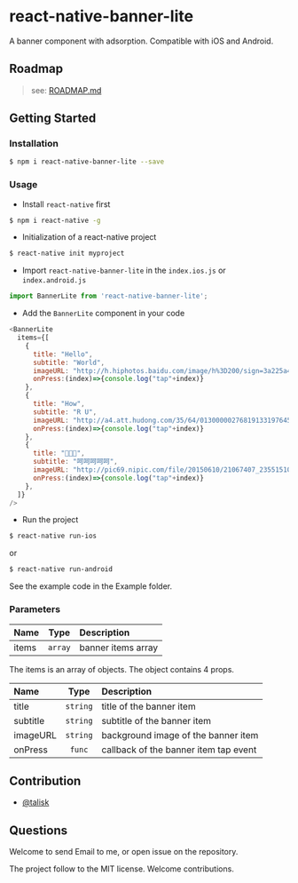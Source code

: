 # react-native-banner-lite

A banner component with adsorption. Compatible with iOS and Android.

## Roadmap

> see: [ROADMAP.md](ROADMAP.md)

## Getting Started

### Installation

```bash
$ npm i react-native-banner-lite --save
```

### Usage

- Install `react-native` first

```bash
$ npm i react-native -g
```

- Initialization of a react-native project

```bash
$ react-native init myproject
```

- Import `react-native-banner-lite` in the `index.ios.js` or `index.android.js`

```javascript
import BannerLite from 'react-native-banner-lite';
```

- Add the `BannerLite` component in your code

```javascript
<BannerLite
  items={[
    {
      title: "Hello",
      subtitle: "World",
      imageURL: "http://h.hiphotos.baidu.com/image/h%3D200/sign=3a225a4129a4462361caa262a8227246/30adcbef76094b36fbaf3bd6aacc7cd98d109dcf.jpg",
      onPress:(index)=>{console.log("tap"+index)}
    },
    {
      title: "How",
      subtitle: "R U",
      imageURL: "http://a4.att.hudong.com/35/64/01300000276819133197645554930.jpg",
      onPress:(index)=>{console.log("tap"+index)}
    },
    {
      title: "🐶🐶🐶",
      subtitle: "呵呵呵呵呵",
      imageURL: "http://pic69.nipic.com/file/20150610/21067407_235515103000_2.jpg",
      onPress:(index)=>{console.log("tap"+index)}
    },
  ]}
/>
```

- Run the project

```bash
$ react-native run-ios
```

or

```bash
$ react-native run-android
```

See the example code in the Example folder.

### Parameters

| Name  | Type     | Description |
| :---- | :------: | :--- |
| items | `array`   | banner items array |

The items is an array of objects. The object contains 4 props.

| Name  | Type     | Description |
| :---- | :------: | :--- |
| title | `string`   | title of the banner item |
| subtitle | `string`   | subtitle of the banner item |
| imageURL | `string`   | background image of the banner item |
| onPress | `func`   | callback of the banner item tap event |

## Contribution

- [@talisk](mailto:talisk@talisk.cn)

## Questions

Welcome to send Email to me, or open issue on the repository.

The project follow to the MIT license. Welcome contributions.
